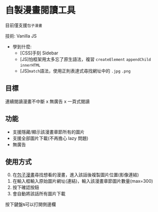 # 自製漫畫閱讀工具

目前僅支援`包子漫畫`

技術: Vanilla JS

- 學到什麼:
  - [CSS]手刻 Sidebar
  - [JS]怕框架用太多忘了原生語法，複習 `createElement` `appendChild` `innerHTML`
  - [JS]`match`語法，使用正則表達式尋找網址中的 `.jpg` `.png`

## 目標

連續閱讀漫畫不中斷 x 無廣告 x 一頁式閱讀

## 功能

- 支援隱藏/顯示該漫畫章節所有的圖片
- 支援全部圖片下載(不再擔心 lazy 問題)
- 無廣告

## 使用方式

0. 在[包子漫畫](https://www.webmota.com/)尋找想看的漫畫，進入該話後複製圖片位置(影像連結)
1. 在輸入框輸入原始圖片網址(連結)，輸入該漫畫章節圖片數量(max=300)
2. 按下確認按鈕
3. 會自動將該話所有圖片下載

按下鍵盤`N`可以打開側邊欄
